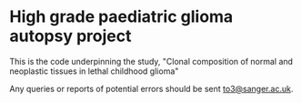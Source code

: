 # High grade paediatric glioma autopsy project

This is the code underpinning the study, "Clonal composition of normal and neoplastic tissues in lethal childhood glioma"

Any queries or reports of potential errors should be sent to3@sanger.ac.uk.
